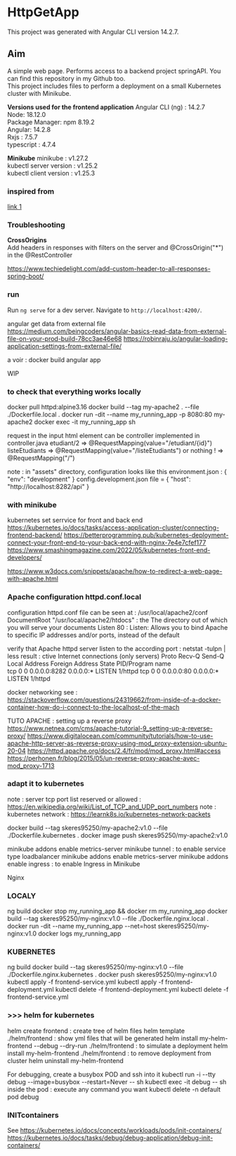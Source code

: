 # HttpGetApp

This project was generated with Angular CLI version 14.2.7.  

## Aim
A simple web page. Performs access to a backend project springAPI. You can find this repository in my Github too.  
This project includes files to perform a deployment on a small Kubernetes cluster with Minikube.  

**Versions used for the frontend application**
Angular CLI (ng) : 14.2.7  
Node: 18.12.0  
Package Manager: npm 8.19.2  
Angular: 14.2.8  
Rxjs : 7.5.7  
typescript : 4.7.4  

**Minikube**
minikube : v1.27.2    
kubectl server version : v1.25.2  
kubectl client version : v1.25.3  

### inspired from
[link 1](https://www.tektutorialshub.com/angular/angular-http-get-example-using-httpclient/#comments)  

### Troubleshooting
**CrossOrigins**  
Add headers in responses with filters on the server and @CrossOrigin("*")  in the @RestController   

https://www.techiedelight.com/add-custom-header-to-all-responses-spring-boot/  


### run
Run `ng serve` for a dev server. Navigate to `http://localhost:4200/`.  




>>>>>>>>>>>>>>>
angular get data from external file
 https://medium.com/beingcoders/angular-basics-read-data-from-external-file-on-your-prod-build-78cc3ae46e68
 https://robinraju.io/angular-loading-application-settings-from-external-file/

a voir  : docker build angular app



WIP 
### to check that everything works locally
docker pull httpd:alpine3.16
docker build --tag my-apache2 . --file ./Dockerfile.local .
docker run -dit --name my_running_app -p 8080:80 my-apache2
docker exec -it my_running_app sh

request in the input html element can be controller implemented in controller.java
etudiant/2 => @RequestMapping(value="/etudiant/{id}")
listeEtudiants => @RequestMapping(value="/listeEtudiants")
or nothing ! => @RequestMapping("/")

note : in "assets" directory, configuration looks like this
environment.json : { "env": "development" }
config.development.json file = { "host": "http://localhost:8282/api" }


### with minikube

kubernetes set serrvice for front and back end
https://kubernetes.io/docs/tasks/access-application-cluster/connecting-frontend-backend/
https://betterprogramming.pub/kubernetes-deployment-connect-your-front-end-to-your-back-end-with-nginx-7e4e7cfef177
https://www.smashingmagazine.com/2022/05/kubernetes-front-end-developers/

https://www.w3docs.com/snippets/apache/how-to-redirect-a-web-page-with-apache.html


### Apache configuration httpd.conf.local
configuration httpd.conf file can be seen at : /usr/local/apache2/conf
DocumentRoot "/usr/local/apache2/htdocs" : the The directory out of which you will serve your documents
Listen 80 :  Listen: Allows you to bind Apache to specific IP addresses and/or ports, instead of the default

verify that Apache httpd server listen to the according port : netstat -tulpn | less
result :
ctive Internet connections (only servers)
Proto Recv-Q Send-Q Local Address           Foreign Address         State       PID/Program name    
tcp        0      0 0.0.0.0:8282            0.0.0.0:*               LISTEN      1/httpd
tcp        0      0 0.0.0.0:80              0.0.0.0:*               LISTEN      1/httpd

docker networking see : https://stackoverflow.com/questions/24319662/from-inside-of-a-docker-container-how-do-i-connect-to-the-localhost-of-the-mach

TUTO APACHE : setting up a reverse proxy
https://www.netnea.com/cms/apache-tutorial-9_setting-up-a-reverse-proxy/
https://www.digitalocean.com/community/tutorials/how-to-use-apache-http-server-as-reverse-proxy-using-mod_proxy-extension-ubuntu-20-04
https://httpd.apache.org/docs/2.4/fr/mod/mod_proxy.html#access
https://perhonen.fr/blog/2015/05/un-reverse-proxy-apache-avec-mod_proxy-1713


### adapt it to kubernetes
note : server tcp port list reserved or allowed : https://en.wikipedia.org/wiki/List_of_TCP_and_UDP_port_numbers
note : kubernetes network : https://learnk8s.io/kubernetes-network-packets


docker build --tag skeres95250/my-apache2:v1.0  --file ./Dockerfile.kubernetes .
docker image push skeres95250/my-apache2:v1.0

minikube addons enable metrics-server
minikube tunnel : to enable service type loadbalancer
minikube addons enable metrics-server
minikube addons enable ingress : to enable Ingress in Minikube


Nginx

### LOCALY
ng build
docker stop my_running_app && docker rm my_running_app
docker build --tag skeres95250/my-nginx:v1.0  --file ./Dockerfile.nginx.local .
docker run -dit --name my_running_app  --net=host skeres95250/my-nginx:v1.0 
docker logs my_running_app 

### KUBERNETES
ng build
docker build --tag skeres95250/my-nginx:v1.0  --file ./Dockerfile.nginx.kubernetes .
docker push skeres95250/my-nginx:v1.0
kubectl apply -f frontend-service.yml
kubectl apply -f frontend-deployment.yml
kubectl delete -f frontend-deployment.yml 
kubectl delete -f frontend-service.yml

### >>> helm for kubernetes
helm create frontend : create tree of helm files
helm template ./helm/frontend : show yml files that will be generated
helm install my-helm-frontend --debug --dry-run ./helm/frontend : to simulate a deployment
helm install my-helm-frontend ./helm/frontend : to remove deployment from cluster
helm uninstall my-helm-frontend

For debugging, create a busybox POD and ssh into it
kubectl run -i --tty debug --image=busybox --restart=Never -- sh
kubectl exec -it debug -- sh
inside the pod : execute any command you want
kubectl delete -n default pod debug


### INITcontainers
See 
https://kubernetes.io/docs/concepts/workloads/pods/init-containers/
https://kubernetes.io/docs/tasks/debug/debug-application/debug-init-containers/

